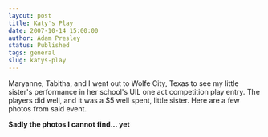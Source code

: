 ```yaml
---
layout: post
title: Katy's Play
date: 2007-10-14 15:00:00
author: Adam Presley
status: Published
tags: general
slug: katys-play
---
```


Maryanne, Tabitha, and I went out to Wolfe City, Texas to see my little
sister's performance in her school's UIL one act competition play entry.
The players did well, and it was a $5 well spent, little sister. Here
are a few photos from said event.

**Sadly the photos I cannot find... yet**
